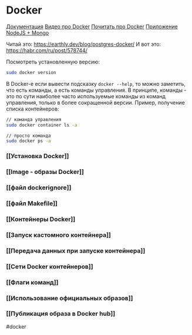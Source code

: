 # Docker

[Документация](https://docs.docker.com/engine/install/ubuntu/)
[Видео про Docker](https://www.youtube.com/watch?v=n9uCgUzfeRQ)
[Почитать про Docker](https://losst.ru/zapusk-kontejnera-docker)
[Приложение NodeJS + Mongo](https://docs.docker.com/language/nodejs/develop/)

Читай это: https://earthly.dev/blog/postgres-docker/
И вот это: https://habr.com/ru/post/578744/

Посмотреть установленную версию:
```bash
sudo docker version
```

В Docker-e если вывести подсказку `docker --help`, то можно заметить, что есть команды, а есть команды управления. В принципе, команды - это по сути наиболее часто используемые команды из команд управления, только в более сокращенной версии. Пример, получение списка контейнеров:

```bash
// команда управления
sudo docker container ls -a

// просто команда
sudo docker ps -a
```

### [[Установка Docker]]

### [[Image - образы Docker]]
### [[файл dockerignore]]
### [[файл Makefile]]
### [[Контейнеры Docker]]
### [[Запуск кастомного контейнера]]
### [[Передача данных при запуске контейнера]]
### [[Сети Docker контейнеров]]
### [[Флаги команд]]
### [[Использование официальных образов]]
### [[Публикация образа в Docker hub]]

#docker